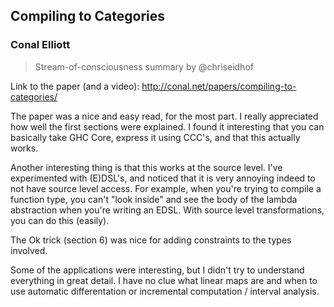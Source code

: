 ## Compiling to Categories

### Conal Elliott

> Stream-of-consciousness summary by @chriseidhof

Link to the paper (and a video): http://conal.net/papers/compiling-to-categories/

The paper was a nice and easy read, for the most part. I really appreciated how well the first sections were explained. I found it interesting that you can basically take GHC Core, express it using CCC's, and that this actually works.

Another interesting thing is that this works at the source level. I've experimented with (E)DSL's, and noticed that it is very annoying indeed to not have source level access. For example, when you're trying to compile a function type, you can't "look inside" and see the body of the lambda abstraction when you're writing an EDSL. With source level transformations, you can do this (easily).

The Ok trick (section 6) was nice for adding constraints to the types involved.

Some of the applications were interesting, but I didn't try to understand everything in great detail. I have no clue what linear maps are and when to use automatic differentation or incremental computation / interval analysis.
